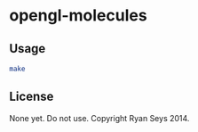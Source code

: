 opengl-molecules
================

## Usage

``` sh
make
```

## License

None yet. Do not use. Copyright Ryan Seys 2014.
